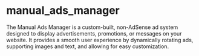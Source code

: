 # manual_ads_manager
The Manual Ads Manager is a custom-built, non-AdSense ad system designed to display advertisements, promotions, or messages on your website. It provides a smooth user experience by dynamically rotating ads, supporting images and text, and allowing for easy customization.
